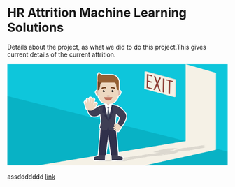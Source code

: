 
# HR Attrition Machine Learning Solutions

Details about the project, as what we did to do this project.This gives current details of the current attrition. 


![enter image description here](https://github.com/nikgjd/HR-Attrition/blob/main/Attrtion.png?raw=True?	)


assddddddd  [link](https://github.com/nikgjd/HR-Attrition/blob/main/HR_Analytics.ipynb)

